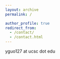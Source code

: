 ```yaml
---
layout: archive
permalink: /

author_profile: true
redirect_from: 
  - /contact/
  - /contact.html
---
```


yguo127 at ucsc dot edu
